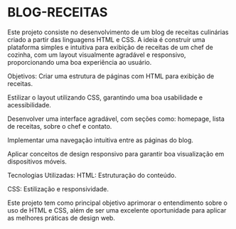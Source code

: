 # BLOG-RECEITAS
Este projeto consiste no desenvolvimento de um blog de receitas culinárias criado a partir das linguagens HTML e CSS. A ideia é construir uma plataforma simples e intuitiva para exibição de receitas de um chef de cozinha, com um layout visualmente agradável e responsivo, proporcionando uma boa experiência ao usuário.

Objetivos:
Criar uma estrutura de páginas com HTML para exibição de receitas.

Estilizar o layout utilizando CSS, garantindo uma boa usabilidade e acessibilidade.

Desenvolver uma interface agradável, com seções como: homepage, lista de receitas, sobre o chef e contato.

Implementar uma navegação intuitiva entre as páginas do blog.

Aplicar conceitos de design responsivo para garantir boa visualização em dispositivos móveis.

Tecnologias Utilizadas:
HTML: Estruturação do conteúdo.

CSS: Estilização e responsividade.

Este projeto tem como principal objetivo aprimorar o entendimento sobre o uso de HTML e CSS, além de ser uma excelente oportunidade para aplicar as melhores práticas de design web.



